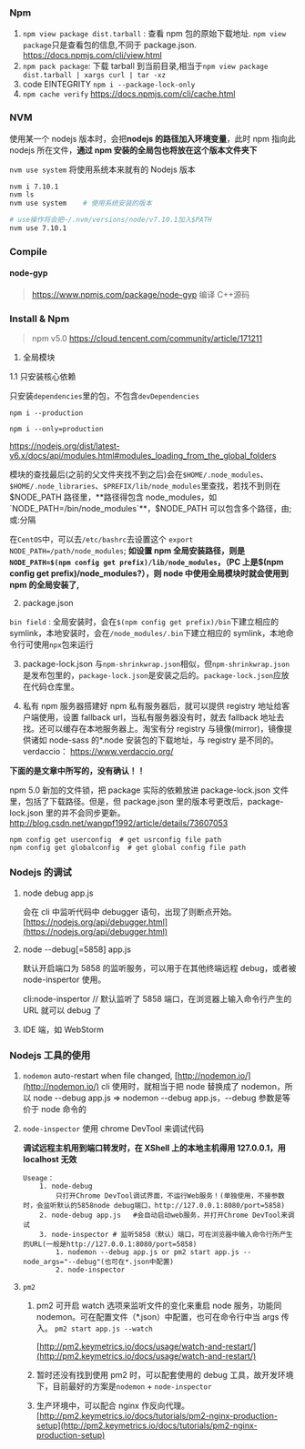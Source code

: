 ### Npm

1. `npm view package dist.tarball` : 查看 npm 包的原始下载地址. `npm view package`只是查看包的信息,不同于 package.json. https://docs.npmjs.com/cli/view.html
2. `npm pack package`: 下载 tarball 到当前目录,相当于`npm view package dist.tarball | xargs curl | tar -xz`
3. code EINTEGRITY
   `npm i --package-lock-only`
4. `npm cache verify`
   https://docs.npmjs.com/cli/cache.html

### NVM

使用某一个 nodejs 版本时，会把**nodejs 的路径加入环境变量**，此时 npm 指向此 nodejs 所在文件，**通过 npm 安装的全局包也将放在这个版本文件夹下**

`nvm use system` 将使用系统本来就有的 Nodejs 版本

```bash
nvm i 7.10.1
nvm ls
nvm use system    # 使用系统安装的版本

# use操作将会把~/.nvm/versions/node/v7.10.1加入$PATH
nvm use 7.10.1
```

### Compile

#### node-gyp

> https://www.npmjs.com/package/node-gyp
> 编译 C++源码

### Install & Npm

> npm v5.0 https://cloud.tencent.com/community/article/171211

1.  全局模块

1.1 只安装核心依赖

只安装`dependencies`里的包，不包含`devDependencies`

`npm i --production`

`npm i --only=production`

https://nodejs.org/dist/latest-v6.x/docs/api/modules.html#modules_loading_from_the_global_folders

模块的查找最后(之前的父文件夹找不到之后)会在`$HOME/.node_modules`、`$HOME/.node_libraries`、`$PREFIX/lib/node_modules`里查找，若找不到则在$NODE_PATH 路径里，**路径得包含 node_modules，如`NODE_PATH=/bin/node_modules`**，$NODE_PATH 可以包含多个路径，由;或:分隔

在`CentOS`中，可以去`/etc/bashrc`去设置这个
`export NODE_PATH=/path/node_modules`; **如设置 npm 全局安装路径，则是`NODE_PATH=$(npm config get prefix)/lib/node_modules`，（PC 上是\$(npm config get prefix)/node_modules?），则 node 中使用全局模块时就会使用到 npm 的全局安装了,**

2.  package.json

`bin field` : 全局安装时，会在`$(npm config get prefix)/bin`下建立相应的 symlink，本地安装时，会在`/node_modules/.bin`下建立相应的 symlink，本地命令行可使用`npx`包来运行

3.  package-lock.json
    与`npm-shrinkwrap.json`相似，但`npm-shrinkwrap.json`是发布包里的，`package-lock.json`是安装之后的。`package-lock.json`应放在代码仓库里。

4.  私有 npm 服务器搭建好 npm 私有服务器后，就可以提供 registry 地址给客户端使用，设置 fallback url，当私有服务器没有时，就去 fallback 地址去找。还可以缓存在本地服务器上。淘宝有分 registry 与镜像(mirror)，镜像提供诸如 node-sass 的\*.node 安装包的下载地址，与 registry 是不同的。
    verdaccio： https://www.verdaccio.org/

**下面的是文章中所写的，没有确认！！**

npm 5.0 新加的文件锁，把 package 实际的依赖放进 package-lock.json 文件里，包括了下载路径。但是，但 package.json 里的版本号更改后，package-lock.json 里的并不会同步更新。
http://blog.csdn.net/wangpf1992/article/details/73607053

```
npm config get userconfig  # get usrconfig file path
npm config get globalconfig  # get global config file path
```

### Nodejs 的调试

1.  node debug app.js

    会在 cli 中监听代码中 debugger 语句，出现了则断点开始。
    [https://nodejs.org/api/debugger.html](https://nodejs.org/api/debugger.html)

2.  node --debug[=5858] app.js

    默认开启端口为 5858 的监听服务，可以用于在其他终端远程 debug，或者被 node-inspertor 使用。

    cli:node-inspertor // 默认监听了 5858 端口，在浏览器上输入命令行产生的 URL 就可以 debug 了

3.  IDE 端，如 WebStorm

### Nodejs 工具的使用

1.  `nodemon`
    auto-restart when file changed, [http://nodemon.io/](http://nodemon.io/)
    cli 使用时，就相当于把 node 替换成了 nodemon，所以
    node --debug app.js => nodemon --debug app.js，--debug 参数是等价于 node 命令的

2.  `node-inspector`
    使用 chrome DevTool 来调试代码

    **调试远程主机用到端口转发时，在 XShell 上的本地主机得用 127.0.0.1，用 localhost 无效**

    ```
    Useage：
    	1. node-debug
    		只打开Chrome DevTool调试界面，不运行Web服务！(单独使用，不接参数时，会监听默认的5858node debug端口，http://127.0.0.1:8080/port=5858)
    	2. node-debug app.js   #会自动启动web服务，并打开Chrome DevTool来调试
    	3. node-inspector # 监听5858（默认）端口，可在浏览器中输入命令行所产生的URL(一般是http://127.0.0.1:8080/port=5858)
    		1. nodemon --debug app.js or pm2 start app.js --node_args="--debug"(也可在*.json中配置)
    		2. node-inspector
    ```

3.  `pm2`

    1.  pm2 可开启 watch 选项来监听文件的变化来重启 node 服务，功能同 nodemon。可在配置文件（\*.json）中配置，也可在命令行中当 args 传入。 `pm2 start app.js --watch`

        [http://pm2.keymetrics.io/docs/usage/watch-and-restart/](http://pm2.keymetrics.io/docs/usage/watch-and-restart/)

    2.  暂时还没有找到使用 pm2 时，可以配套使用的 debug 工具，故开发环境下，目前最好的方案是`nodemon` + `node-inspector`
    3.  生产环境中，可以配合 nginx 作反向代理。 [http://pm2.keymetrics.io/docs/tutorials/pm2-nginx-production-setup](http://pm2.keymetrics.io/docs/tutorials/pm2-nginx-production-setup)
